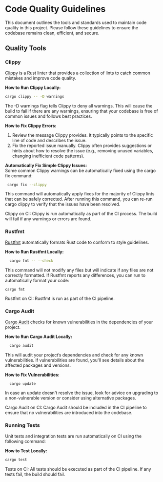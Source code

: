 # Code Quality Guidelines

This document outlines the tools and standards used to maintain code quality in this project. Please follow these guidelines to ensure the codebase remains clean, efficient, and secure.

## Quality Tools

### Clippy

[Clippy](https://doc.rust-lang.org/clippy/usage.html) is a Rust linter that provides a collection of lints to catch common mistakes and improve code quality.

**How to Run Clippy Locally:**  
  ```bash
  cargo clippy -- -D warnings
  ```
The -D warnings flag tells Clippy to deny all warnings. This will cause the build to fail if there are any warnings, ensuring that your codebase is free of common issues and follows best practices.  

**How to Fix Clippy Errors:**  
  1. Review the message Clippy provides. It typically points to the specific line of code and describes the issue.
  2. Fix the reported issue manually. Clippy often provides suggestions or hints about how to resolve the issue (e.g., removing unused variables, changing inefficient code patterns).

**Automatically Fix Simple Clippy Issues:**  
  Some common Clippy warnings can be automatically fixed using the cargo fix command:
 ```bash  
  cargo fix --clippy
  ```   
This command will automatically apply fixes for the majority of Clippy lints that can be safely corrected. After running this command, you can re-run cargo clippy to verify that the issues have been resolved.

Clippy on CI: Clippy is run automatically as part of the CI process. The build will fail if any warnings or errors are found.

### Rustfmt

[Rustfmt](https://doc.rust-lang.org/clippy/development/adding_lints.html#running-rustfmt) automatically formats Rust code to conform to style guidelines.

**How to Run Rustfmt Locally:**
```bash
  cargo fmt -- --check
  ```

This command will not modify any files but will indicate if any files are not correctly formatted. If Rustfmt reports any differences, you can run to automatically format your code:
  ```bash
  cargo fmt
  ```

Rustfmt on CI: Rustfmt is run as part of the CI pipeline.

### Cargo Audit

[Cargo Audit](https://docs.rs/cargo-audit/latest/cargo_audit/) checks for known vulnerabilities in the dependencies of your project.

**How to Run Cargo Audit Locally:**
```bash
  cargo audit
```
This will audit your project’s dependencies and check for any known vulnerabilities. If vulnerabilities are found, you'll see details about the affected packages and versions.

**How to Fix Vulnerabilities:** 

```bash
  cargo update
```
In case an update doesn't resolve the issue, look for advice on upgrading to a non-vulnerable version or consider using alternative packages.

Cargo Audit on CI: Cargo Audit should be included in the CI pipeline to ensure that no vulnerabilities are introduced into the codebase. 

### Running Tests

Unit tests and integration tests are run automatically on CI using the following command:

**How to Test Locally:**
  ```bash
  cargo test
  ```
Tests on CI: All tests should be executed as part of the CI pipeline. If any tests fail, the build should fail.